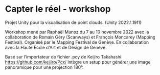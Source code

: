# Capter le réel - workshop

Projet Unity pour la visualisation de point clouds. (Unity 2022.1.19f1)

Workshop mené par Raphaël Munoz du 7 au 10 novembre 2022 avec la collaboration de Romain Géry (Scanways) et François Moncarey (Mapping Festival).
Organisé par le Mapping Festival de Genève.
En collaboration avec la Haute Ecole d'Art et de Design de Genève.

Basé sur l'importateur de fichier .pcy de Keijiro Takahashi https://github.com/keijiro/Pcx/
Intègre un setup pour générer une image panoramique pour une projection 180°.